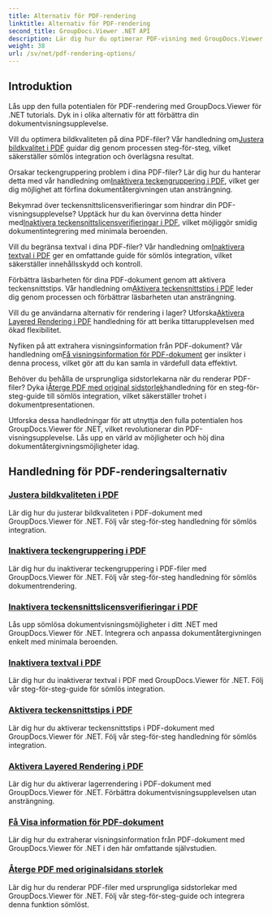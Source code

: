 ```yaml
---
title: Alternativ för PDF-rendering
linktitle: Alternativ för PDF-rendering
second_title: GroupDocs.Viewer .NET API
description: Lär dig hur du optimerar PDF-visning med GroupDocs.Viewer .NET tutorials. Utforska PDF-renderingsalternativ som att justera bildkvalitet och inaktivera textval.
weight: 38
url: /sv/net/pdf-rendering-options/
---
```


## Introduktion

Lås upp den fulla potentialen för PDF-rendering med GroupDocs.Viewer för .NET tutorials. Dyk in i olika alternativ för att förbättra din dokumentvisningsupplevelse.

 Vill du optimera bildkvaliteten på dina PDF-filer? Vår handledning om[Justera bildkvalitet i PDF](./adjust-image-quality-pdf/) guidar dig genom processen steg-för-steg, vilket säkerställer sömlös integration och överlägsna resultat.

 Orsakar teckengruppering problem i dina PDF-filer? Lär dig hur du hanterar detta med vår handledning om[Inaktivera teckengruppering i PDF](./disable-characters-grouping-pdf/), vilket ger dig möjlighet att förfina dokumentåtergivningen utan ansträngning.

 Bekymrad över teckensnittslicensverifieringar som hindrar din PDF-visningsupplevelse? Upptäck hur du kan övervinna detta hinder med[Inaktivera teckensnittslicensverifieringar i PDF](./disable-font-license-verifications-pdf/), vilket möjliggör smidig dokumentintegrering med minimala beroenden.

Vill du begränsa textval i dina PDF-filer? Vår handledning om[Inaktivera textval i PDF](./disable-text-selection-pdf/) ger en omfattande guide för sömlös integration, vilket säkerställer innehållsskydd och kontroll.

 Förbättra läsbarheten för dina PDF-dokument genom att aktivera teckensnittstips. Vår handledning om[Aktivera teckensnittstips i PDF](./enable-font-hinting-pdf/) leder dig genom processen och förbättrar läsbarheten utan ansträngning.

 Vill du ge användarna alternativ för rendering i lager? Utforska[Aktivera Layered Rendering i PDF](./enable-layered-rendering-pdf/) handledning för att berika tittarupplevelsen med ökad flexibilitet.

 Nyfiken på att extrahera visningsinformation från PDF-dokument? Vår handledning om[Få visningsinformation för PDF-dokument](./get-view-info-pdf-document/) ger insikter i denna process, vilket gör att du kan samla in värdefull data effektivt.

 Behöver du behålla de ursprungliga sidstorlekarna när du renderar PDF-filer? Dyka i[Återge PDF med original sidstorlek](./render-pdf-original-page-size/)handledning för en steg-för-steg-guide till sömlös integration, vilket säkerställer trohet i dokumentpresentationen.

Utforska dessa handledningar för att utnyttja den fulla potentialen hos GroupDocs.Viewer för .NET, vilket revolutionerar din PDF-visningsupplevelse. Lås upp en värld av möjligheter och höj dina dokumentåtergivningsmöjligheter idag.
## Handledning för PDF-renderingsalternativ
### [Justera bildkvaliteten i PDF](./adjust-image-quality-pdf/)
Lär dig hur du justerar bildkvaliteten i PDF-dokument med GroupDocs.Viewer för .NET. Följ vår steg-för-steg handledning för sömlös integration.
### [Inaktivera teckengruppering i PDF](./disable-characters-grouping-pdf/)
Lär dig hur du inaktiverar teckengruppering i PDF-filer med GroupDocs.Viewer för .NET. Följ vår steg-för-steg handledning för sömlös dokumentrendering.
### [Inaktivera teckensnittslicensverifieringar i PDF](./disable-font-license-verifications-pdf/)
Lås upp sömlösa dokumentvisningsmöjligheter i ditt .NET med GroupDocs.Viewer för .NET. Integrera och anpassa dokumentåtergivningen enkelt med minimala beroenden.
### [Inaktivera textval i PDF](./disable-text-selection-pdf/)
Lär dig hur du inaktiverar textval i PDF med GroupDocs.Viewer för .NET. Följ vår steg-för-steg-guide för sömlös integration.
### [Aktivera teckensnittstips i PDF](./enable-font-hinting-pdf/)
Lär dig hur du aktiverar teckensnittstips i PDF-dokument med GroupDocs.Viewer för .NET. Följ vår steg-för-steg handledning för sömlös integration.
### [Aktivera Layered Rendering i PDF](./enable-layered-rendering-pdf/)
Lär dig hur du aktiverar lagerrendering i PDF-dokument med GroupDocs.Viewer för .NET. Förbättra dokumentvisningsupplevelsen utan ansträngning.
### [Få Visa information för PDF-dokument](./get-view-info-pdf-document/)
Lär dig hur du extraherar visningsinformation från PDF-dokument med GroupDocs.Viewer för .NET i den här omfattande självstudien.
### [Återge PDF med originalsidans storlek](./render-pdf-original-page-size/)
Lär dig hur du renderar PDF-filer med ursprungliga sidstorlekar med GroupDocs.Viewer för .NET. Följ vår steg-för-steg-guide och integrera denna funktion sömlöst.